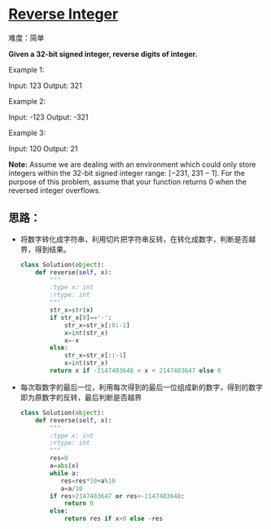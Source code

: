 # **[Reverse Integer](https://leetcode-cn.com/problems/reverse-integer/)**

难度：简单

**Given a 32-bit signed integer, reverse digits of  integer.**

Example 1:

Input: 123
Output: 321

Example 2:

Input: -123
Output: -321

Example 3:

Input: 120
Output: 21

**Note:**
Assume we are dealing with an environment which could only store integers within the 32-bit signed integer range: [−231,  231 − 1]. For the purpose of this problem, assume that your function returns 0 when the reversed integer overflows.

## 思路：

- 将数字转化成字符串，利用切片把字符串反转，在转化成数字，判断是否越界，得到结果。

  ```python
  class Solution(object):
      def reverse(self, x):
          """
          :type x: int
          :rtype: int
          """
          str_x=str(x)
          if str_x[0]=='-':
              str_x=str_x[:0:-1]
              x=int(str_x)
              x=-x
          else:
              str_x=str_x[::-1]
              x=int(str_x)
          return x if -2147483648 < x < 2147483647 else 0
  
  ```

- 每次取数字的最后一位，利用每次得到的最后一位组成新的数字，得到的数字即为原数字的反转，最后判断是否越界

  ```python
  class Solution(object):
      def reverse(self, x):
          """
          :type x: int
          :rtype: int
          """
          res=0
          a=abs(x)
          while a:
             res=res*10+a%10
             a=a/10
          if res>2147483647 or res<-2147483648:
              return 0
          else:
              return res if x>0 else -res
  ```

  